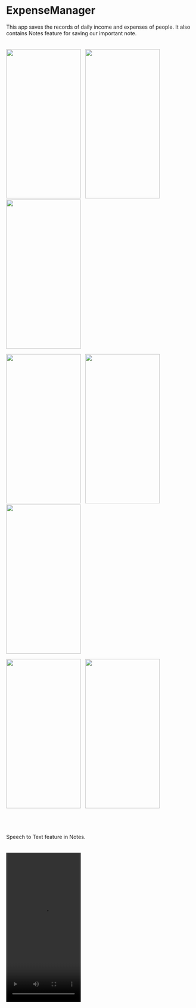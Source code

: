 # ExpenseManager
This app saves the records of daily income and expenses of people. It also contains Notes feature for saving our important note. <br><br><br>
<img src="https://user-images.githubusercontent.com/66813313/123534348-2ee88f00-d73a-11eb-824b-385bbec39653.jpg" width="200" height="400" /> &nbsp; <img src="https://user-images.githubusercontent.com/66813313/123534380-6eaf7680-d73a-11eb-9d75-7f9c25b7f2f9.jpg" width="200" height="400" /> &nbsp; <img src="https://user-images.githubusercontent.com/66813313/123534795-45441a00-d73d-11eb-8f03-df535b92d21a.jpg" width="200" height="400" /> 

<img src="https://user-images.githubusercontent.com/66813313/123534826-8c320f80-d73d-11eb-8c02-825258b195e9.jpg" width="200" height="400" /> &nbsp; <img src="https://user-images.githubusercontent.com/66813313/123534860-d4e9c880-d73d-11eb-9a3e-68c877ef62e6.jpg" width="200" height="400" /> &nbsp; <img src="https://user-images.githubusercontent.com/66813313/123534862-d74c2280-d73d-11eb-9b77-bce87ec792cc.jpg" width="200" height="400" /> 

<img src="https://user-images.githubusercontent.com/66813313/123534867-e0d58a80-d73d-11eb-9b89-a43526855506.jpg" width="200" height="400" /> &nbsp; <img src="https://user-images.githubusercontent.com/66813313/123534871-e59a3e80-d73d-11eb-9dab-5d9688c87982.jpg" width="200" height="400" />

<br><br><br> Speech to Text feature in Notes. <br><br><br>
<video src="https://user-images.githubusercontent.com/66813313/123535360-fa2c0600-d740-11eb-9b7b-524df3534598.mp4" type="video/mp4" width="200" height="400">
